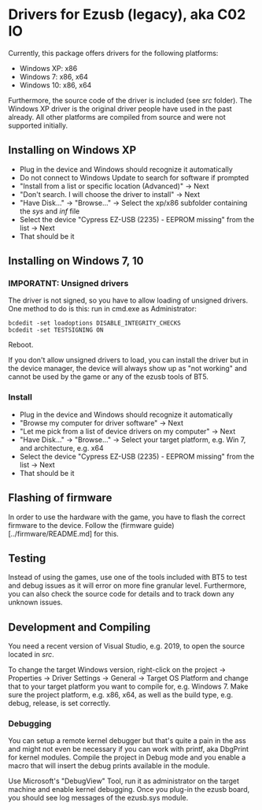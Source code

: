 # Drivers for Ezusb (legacy), aka C02 IO
Currently, this package offers drivers for the following platforms:
* Windows XP: x86
* Windows 7: x86, x64
* Windows 10: x86, x64

Furthermore, the source code of the driver is included (see *src* folder). The
Windows XP driver is the original driver people have used in the past already.
All other platforms are compiled from source and were not supported initially.

## Installing on Windows XP
* Plug in the device and Windows should recognize it automatically
* Do not connect to Windows Update to search for software if prompted
* "Install from a list or specific location (Advanced)" -> Next
* "Don't search. I will choose the driver to install" -> Next
* "Have Disk..." -> "Browse..." -> Select the xp/x86 subfolder containing the 
*sys* and *inf* file
* Select the device "Cypress EZ-USB (2235) - EEPROM missing" from the list -> 
Next
* That should be it

## Installing on Windows 7, 10
### IMPORATNT: Unsigned drivers
The driver is not signed, so you have to allow loading of unsigned drivers. One 
method to do is this: 
run in cmd.exe as Administrator:
```
bcdedit -set loadoptions DISABLE_INTEGRITY_CHECKS
bcdedit -set TESTSIGNING ON
```
Reboot.

If you don't allow unsigned drivers to load, you can install the driver but
in the device manager, the device will always show up as "not working" and
cannot be used by the game or any of the ezusb tools of BT5.

### Install
* Plug in the device and Windows should recognize it automatically
* "Browse my computer for driver software" -> Next
* "Let me pick from a list of device drivers on my computer" -> Next
* "Have Disk..." -> "Browse..." -> Select your target platform, e.g. Win 7, and
architecture, e.g. x64
* Select the device "Cypress EZ-USB (2235) - EEPROM missing" from the list -> 
Next
* That should be it

## Flashing of firmware
In order to use the hardware with the game, you have to flash the correct
firmware to the device. Follow the (firmware guide)[../firmware/README.md] for
this.

## Testing
Instead of using the games, use one of the tools included with BT5 to test and
debug issues as it will error on more fine granular level. Furthermore, you
can also check the source code for details and to track down any unknown issues.

## Development and Compiling
You need a recent version of Visual Studio, e.g. 2019, to open the source located
in *src*.

To change the target Windows version, right-click on the project -> Properties ->
Driver Settings -> General -> Target OS Platform and change that to your target
platform you want to compile for, e.g. Windows 7. Make sure the project
platform, e.g. x86, x64, as well as the build type, e.g. debug, release, is set
correctly.

### Debugging
You can setup a remote kernel debugger but that's quite a pain in the ass and
might not even be necessary if you can work with printf, aka DbgPrint for
kernel modules. Compile the project in Debug mode and you enable a macro
that will insert the debug prints available in the module.

Use Microsoft's "DebugView" Tool, run it as administrator on the target machine
and enable kernel debugging. Once you plug-in the ezusb board, you should see
log messages of the ezusb.sys module.
